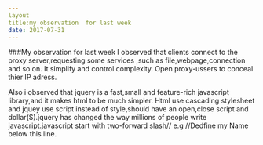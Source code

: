 ```yaml
---
layout
title:my observation  for last week
date: 2017-07-31
---
```


###My observation for last week
I observed that  clients  connect to the  proxy server,requesting some  services ,such as  file,webpage,connection and so on.
It simplify and  control complexity.
Open proxy-ussers to  conceal thier IP adress.

Also i observed that jquery is a fast,small and feature-rich javascript library,and it makes html to be much simpler.
Html use  cascading stylesheet and jquey use script instead of style,should have an open,close script and dollar($).jquery has changed  the way  millions  of people write javascript.javascript  start with two-forward slash// e.g //Dedfine my Name below this line.
